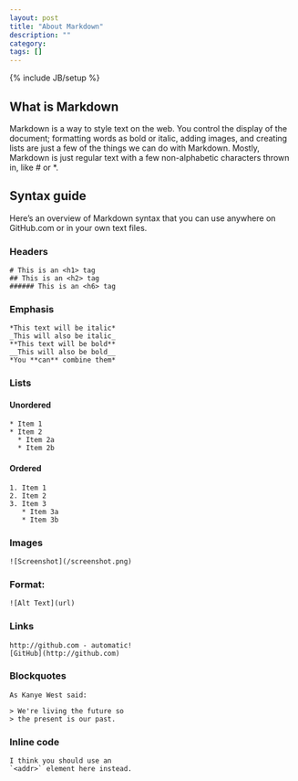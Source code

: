 ```yaml
---
layout: post
title: "About Markdown"
description: ""
category: 
tags: []
---
```

{% include JB/setup %}

## What is Markdown

Markdown is a way to style text on the web. You control the display of the document; formatting words as bold or italic, adding images, and creating lists are just a few of the things we can do with Markdown. Mostly, Markdown is just regular text with a few non-alphabetic characters thrown in, like # or *.

## Syntax guide

Here’s an overview of Markdown syntax that you can use anywhere on GitHub.com or in your own text files.

### Headers

```
# This is an <h1> tag
## This is an <h2> tag
###### This is an <h6> tag
```

### Emphasis

```
*This text will be italic*
_This will also be italic_
**This text will be bold**
__This will also be bold__
*You **can** combine them*
```

### Lists

#### Unordered

```
* Item 1
* Item 2
  * Item 2a
  * Item 2b
```

#### Ordered

```
1. Item 1
2. Item 2
3. Item 3
   * Item 3a
   * Item 3b
```

### Images

```
![Screenshot](/screenshot.png)
```


### Format: 

```
![Alt Text](url)
```

### Links

```
http://github.com - automatic!
[GitHub](http://github.com)
```

### Blockquotes

```
As Kanye West said:

> We're living the future so
> the present is our past.
```

### Inline code

```
I think you should use an
`<addr>` element here instead.
```


